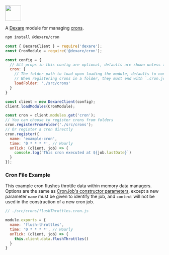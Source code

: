 <img src="https://get.snaz.in/88HByqU.png" height="50">

A [Dexare](https://github.com/Dexare/Dexare) module for managing [crons](https://npm.im/cron).

```sh
npm install @dexare/cron
```

```js
const { DexareClient } = require('dexare');
const CronModule = require('@dexare/cron');

const config = {
  // All props in this config are optional, defaults are shown unless told otherwise
  cron: {
    // The folder path to load upon loading the module, defaults to none
    // When registering crons in a folder, they must end with `.cron.js`
    loadFolder: './src/crons'
  }
}

const client = new DexareClient(config);
client.loadModules(CronModule);

const cron = client.modules.get('cron');
// You can choose to register crons from folders
cron.registerFromFolder('./src/crons');
// Or register a cron directly
cron.register({
  name: 'example-cron',
  time: '0 * * * *', // Hourly
  onTick: (client, job) => {
    console.log(`This cron executed at ${job.lastDate}`)
  }
});
```

### Cron File Example
This example cron flushes throttle data within memory data managers.
Options are the same as [CronJob's constructor parameters](https://www.npmjs.com/package/cron#api), except a new parameter `name` must be given to identify the job, and `context` will not be used in the construction of a new cron job.
```js
// ./src/crons/flushThrottles.cron.js

module.exports = {
  name: 'flush-throttles',
  time: '0 * * * *', // Hourly
  onTick: (client, job) => {
    this.client.data.flushThrottles()
  }
}
```

